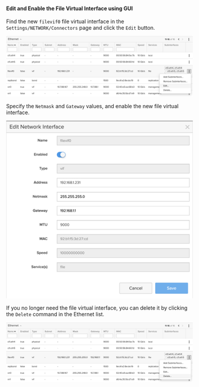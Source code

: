 #### Edit and Enable the File Virtual Interface using GUI
Find the new `filevif0` file virtual interface in the `Settings/NETWORK/Connectors` page and click the `Edit` button.

![Edit Virtual Network Interface](https://raw.githubusercontent.com/zsvoboda/fadoc/refs/heads/main/src/img/vif.physical/edit.file.vif.png)

Specify the `Netmask` and `Gateway` values, and enable the new file virtual interface.

![Edit Virtual Network Interface Dialog](https://raw.githubusercontent.com/zsvoboda/fadoc/refs/heads/main/src/img/vif.physical/edit.file.vif.dialog.png)

If you no longer need the file virtual interface, you can delete it by clicking the `Delete` command in the Ethernet list.

![Delete Virtual Network Interface](https://raw.githubusercontent.com/zsvoboda/fadoc/refs/heads/main/src/img/vif.physical/delete.file.vif.png)


